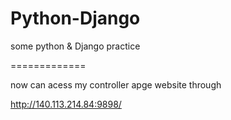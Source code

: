 Python-Django
=============

some python &amp; Django practice


=============


now can acess my controller apge website through 

http://140.113.214.84:9898/
